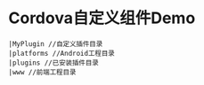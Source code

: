 # Cordova自定义组件Demo

````
|MyPlugin //自定义插件目录
|platforms //Android工程目录
|plugins //已安装插件目录
|www //前端工程目录
````